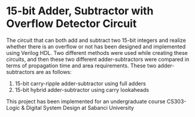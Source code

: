 # 15-bit Adder, Subtractor with Overflow Detector Circuit

The circuit that can both add and subtract two 15-bit integers and realize whether there is an overflow or not has been designed and implemented using Verilog HDL. Two different methods were used while creating these circuits, and then these two different adder-subtractors were compared in terms of propagation time and area requirements. These two adder-subtractors are as follows:

1.	15-bit carry-ripple adder-subtractor using full adders
2.	15-bit hybrid adder-subtractor using carry lookaheads 

This project has been implemented for an undergraduate course CS303-Logic & Digital System Design at Sabanci University
